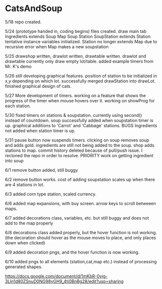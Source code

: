 # CatsAndSoup
5/18
repo created.

5/24 (prototype handed in, coding begins)
files created.
draw main tab
Ingredients extends Soup
Map
Soup
Station
SoupStation extends Station
tentative instance variables initialized. Station no longer extends Map due to recursive error when Map makes a new soupstation

5/25 
drawshop written, drawlot written, drawtable written. drawlot and drawtable currently only draw empty lot/table. added example timers from Mr. K's demo

5/26
still developing graphical features. position of station to be initialized in x,y depending on which lot. successfully merged drawStation into drawLot. finished graphical design of cats. 

5/27
More development of timers. working on a feature that shows the progress of the timer when mouse hovers over it. working on showProg for each station. 

5/30
fixed timers on stations & soupstation. currently using second() instead of countdown. soup successfully added when soupstation timer is up. graphical additions to 'Carrot' and 'Cabbage' stations. 
BUGS
Ingredients not added when station timer is up.

5/31
pause button now suspends timers. clicking on soup removes soup and adds gold. ingredients are still not being added to the soup. shop adds stations to map. 
commit history deleted because of pull/push issue. I recloned the repo in order to resolve. 
PRIORITY
work on getting ingredient into soup

6/1 
remove button added, still buggy

6/2
remove button works. cost of adding soupstation scales up when there are 4 stations in lot. 

6/3
added corn type station, scaled currency.

6/6
added map expansions, with buy screen. arrow keys to scroll betweeen maps.

6/7
added decorations class, variables, etc. but still buggy and does not add to the map properly

6/8
decorations class added properly, but the hover function is not working. (the decoration should hover as the mouse moves to place, and only places down when clicked)

6/9 
added decoration pngs, and the hover function is now working. 

6/10
added pngs to all elements (station,cat,map etc.) instead of processing generated shapes.

https://docs.google.com/document/d/1mKbR-0yig-3LIn1d80ZSnuD0NG98yGH9_4tj0BnBg28/edit?usp=sharing
